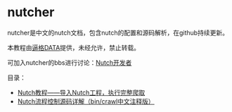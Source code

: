 # nutcher
nutcher是中文的nutch文档，包含nutch的配置和源码解析，在github持续更新。

本教程由[逼格DATA](https://github.com/CrawlScript/nutcher)提供，未经允许，禁止转载。

可加入nutcher的bbs进行讨论：[Nutch开发者](nutcher.org)

目录：

+ [Nutch教程——导入Nutch工程，执行完整爬取](https://github.com/CrawlScript/nutcher/articles/run_nutch_in_ide.md)
+ [Nutch流程控制源码详解（bin/crawl中文注释版）](https://github.com/CrawlScript/nutcher/blob/master/nutch-chinese/apache-nutch-1.9/src/bin/crawl)
